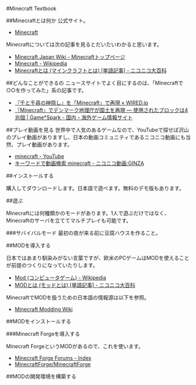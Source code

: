 #Minecraft Textbook

##Minecraftとは何か
公式サイト。
* [Minecraft](https://minecraft.net/)

Minecraftについては次の記事を見るとだいたいわかると思います。

* [Minecraft Japan Wiki - Minecraftトップページ](http://www26.atwiki.jp/minecraft/pages/1061.html)
* [Minecraft - Wikipedia](http://ja.wikipedia.org/wiki/Minecraft)
* [Minecraftとは (マインクラフトとは) [単語記事] - ニコニコ大百科](http://dic.nicovideo.jp/a/minecraft)

##どんなことができるの
ニュースサイトでよく目にするのは、「Minecraftで○○を作ってみた」系の記事です。

* [『千と千尋の神隠し』を「Minecraft」で再現 « WIRED.jp](http://wired.jp/2014/01/17/minecraft-spirited-away/)
* [『Minecraft』でデンマーク地理庁が国土を再現 ― 使用されたブロックは4兆個 | Game*Spark - 国内・海外ゲーム情報サイト](http://www.gamespark.jp/article/2014/04/25/48104.html)

##プレイ動画を見る
世界中で人気のあるゲームなので、YouTubeで探せば沢山のプレイ動画がありますし、日本の動画コミュニティであるニコニコ動画にも当然、プレイ動画があります。

* [minecraft - YouTube](https://www.youtube.com/results?search_query=minecraft)
* [キーワードで動画検索 minecraft - ニコニコ動画:GINZA](http://www.nicovideo.jp/search/minecraft?sort=v&order=d)

##インストールする

購入してダウンロードします。日本語で遊べます。無料のデモ版もあります。

##遊ぶ

Minecraftには何種類かのモードがあります。1人で遊ぶだけではなく、Minecraftのサーバを立ててマルチプレイも可能です。

###サバイバルモード
最初の夜が来る前に豆腐ハウスを作ること。

##MODを導入する

日本ではあまり馴染みがない言葉ですが、欧米のPCゲームはMODを使えることが前提のつくりになっていたりします。

* [Mod (コンピュータゲーム) - Wikipedia](http://ja.wikipedia.org/wiki/Mod_(%E3%82%B3%E3%83%B3%E3%83%94%E3%83%A5%E3%83%BC%E3%82%BF%E3%82%B2%E3%83%BC%E3%83%A0))
* [MODとは (モッドとは) [単語記事] - ニコニコ大百科](http://dic.nicovideo.jp/a/mod)

MinecraftでMODを扱うための日本語の情報源は以下を参照。

* [Minecraft Modding Wiki](http://minecraftjp.info/modding/index.php/Minecraft_Modding_Wiki)

##MODをインストールする

###Minecraft Forgeを導入する

Minecraft ForgeというMODがあるので、これを使います。

* [Minecraft Forge Forums - Index](http://www.minecraftforge.net/forum/)
* [MinecraftForge/MinecraftForge](https://github.com/MinecraftForge/MinecraftForge)

##MODの開発環境を構築する




